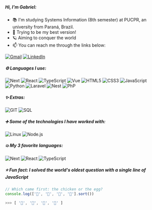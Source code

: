 ##### Hi, I'm Gabriel:

- 📚 I'm studying Systems Information (8th semester) at PUCPR, an university from Paraná, Brazil.
- 🎯 Trying to be my best version!
- 🪐 Aiming to conquer the world 
- :mailbox: You can reach me through the links below:

[![Gmail](https://img.shields.io/badge/-GMAIL-D14836?style&logo=gmail&logoColor=white)](mailto:gevertlolz@gmail.com)
[![LinkedIn](https://img.shields.io/badge/-LINKEDIN-0077B5?style&logo=linkedin&logoColor=white)](https://www.linkedin.com/in/gabrielgevert/)


##### ⚙ Languages I use: 


![Next](https://img.shields.io/badge/Next-000000?style=flat&logo=next.js&logoWidth=20)
![React](https://img.shields.io/badge/-React-000000?style=flat&logo=react&logoWidth=20)
![TypeScript](https://img.shields.io/badge/Typescript-000000?style=flat&logo=typescript&logoWidth=20)
![Vue](https://img.shields.io/badge/-Vue-000000?style=flat&logo=vuedotjs&logoWidth=20)
![HTML5](https://img.shields.io/badge/-HTML5-000000?style=flat&logo=html5&logoWidth=20)
![CSS3](https://img.shields.io/badge/-CSS3-000000?style=flat&logo=CSS3&logoWidth=20&logoColor=blue)
![JavaScript](https://img.shields.io/badge/-JavaScript-000000?style=flat&logo=javascript&logoWidth=20)
![Python](https://img.shields.io/badge/-Python-000000?style=flat&logo=python&logoWidth=20)
![Laravel](https://img.shields.io/badge/-Laravel-000000?style=flat&logo=laravel&logoWidth=20)
![Nest](https://img.shields.io/badge/-NestJS-000000?style=flat&logo=nestjs&logoWidth=20)
![PhP](https://img.shields.io/badge/-PHP-000000?style=flat&logo=php&logoWidth=20)




##### ✨ Extras:
![GIT](https://img.shields.io/badge/-GIT-000000?style=flat&logo=git&logoWidth=20)
![SQL](https://img.shields.io/badge/-SQL-000000?style=flat&logo=mysql&logoWidth=20&logoColor=blue)


##### ➕ Some of the technologies I have worked with:

![Linux](https://img.shields.io/badge/-Linux-222222?style=flat&logo=linux&logoColor=FCC624&logoWidth=20)
![Node.js](https://img.shields.io/badge/-Node.js-222222?style=flat&logo=node.js&logoColor=339933&logoWidth=20)




##### 💥 My 3 favorite languages:

![Next](https://img.shields.io/badge/Next-222222?style=flat&logo=next.js&logoWidth=20logoColor=FCC624)
![React](https://img.shields.io/badge/-React-222222?style=flat&logo=react&logoWidth=20logoColor=FCC624)
![TypeScript](https://img.shields.io/badge/Typescript-222222?style=flat&logo=typescript&logoWidth=20logoColor=FCC624)


##### ⭐ Fun fact: I solved the world's oldest question with a single line of JavaScript
<!-- wi*quL3fcV -->

```javascript
// Which came first: the chicken or the egg?
console.log(['🐣', '🐔', '🐥', '🥚'].sort())

>>> [ '🥚', '🐣', '🐥', '🐔' ]
```
